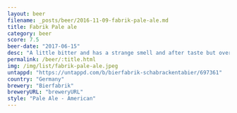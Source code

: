 ```yaml
---
layout: beer
filename: _posts/beer/2016-11-09-fabrik-pale-ale.md
title: Fabrik Pale ale
category: beer
score: 7.5
beer-date: "2017-06-15"
desc: "A little bitter and has a strange smell and after taste but overall pretty good"
permalink: /beer/:title.html
img: /img/list/fabrik-pale-ale.jpeg
untappd: "https://untappd.com/b/bierfabrik-schabrackentabier/697361"
country: "Germany"
brewery: "Bierfabrik"
breweryURL: "breweryURL"
style: "Pale Ale - American"
---
```

